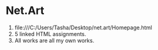 # Net.Art

1. file:///C:/Users/Tasha/Desktop/net.art/Homepage.html
2. 5 linked HTML assignments.
3. All works are all my own works.
